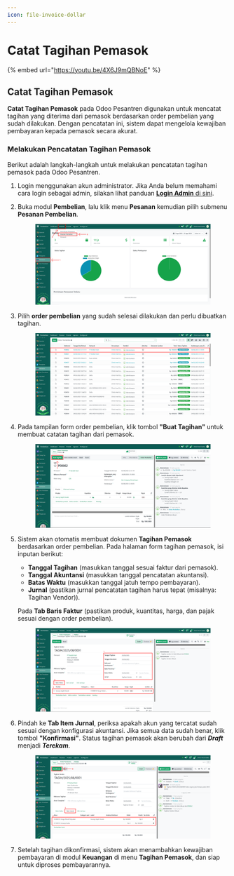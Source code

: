 ```yaml
---
icon: file-invoice-dollar
---
```


# Catat Tagihan Pemasok

{% embed url="https://youtu.be/4X6J9mQBNoE" %}

## Catat Tagihan Pemasok

**Catat Tagihan Pemasok** pada Odoo Pesantren digunakan untuk mencatat tagihan yang diterima dari pemasok berdasarkan order pembelian yang sudah dilakukan. Dengan pencatatan ini, sistem dapat mengelola kewajiban pembayaran kepada pemasok secara akurat.

### Melakukan Pencatatan Tagihan Pemasok

Berikut adalah langkah-langkah untuk melakukan pencatatan tagihan pemasok pada Odoo Pesantren.

1. Login menggunakan akun administrator. Jika Anda belum memahami cara login sebagai admin, silakan lihat panduan [**Login Admin** di sini](../../panduan-login/login-admin.md).
2.  Buka modul **Pembelian**, lalu klik menu **Pesanan** kemudian pilih submenu **Pesanan Pembelian**.

    <figure><img src="../../.gitbook/assets/images-497.png" alt=""><figcaption></figcaption></figure>


3.  Pilih **order pembelian** yang sudah selesai dilakukan dan perlu dibuatkan tagihan.

    <figure><img src="../../.gitbook/assets/images-498 (1).png" alt=""><figcaption></figcaption></figure>


4.  Pada tampilan form order pembelian, klik tombol **"Buat Tagihan"** untuk membuat catatan tagihan dari pemasok.

    <figure><img src="../../.gitbook/assets/images-499.png" alt=""><figcaption></figcaption></figure>


5.  Sistem akan otomatis membuat dokumen **Tagihan Pemasok** berdasarkan order pembelian. Pada halaman form tagihan pemasok, isi inputan berikut:

    * **Tanggal Tagihan** (masukkan tanggal sesuai faktur dari pemasok).
    * **Tanggal Akuntansi** (masukkan tanggal pencatatan akuntansi).
    * **Batas Waktu** (masukkan tanggal jatuh tempo pembayaran).
    * **Jurnal** (pastikan jurnal pencatatan tagihan harus tepat (misalnya: Tagihan Vendor)).

    Pada **Tab Baris Faktur** (pastikan produk, kuantitas, harga, dan pajak sesuai dengan order pembelian).

    <figure><img src="../../.gitbook/assets/images-500.png" alt=""><figcaption></figcaption></figure>


6.  Pindah ke **Tab Item Jurnal**, periksa apakah akun yang tercatat sudah sesuai dengan konfigurasi akuntansi. Jika semua data sudah benar, klik tombol **"Konfirmasi"**. Status tagihan pemasok akan berubah dari _**Draft**_ menjadi _**Terekam**_.

    <figure><img src="../../.gitbook/assets/images-501.png" alt=""><figcaption></figcaption></figure>


7. Setelah tagihan dikonfirmasi, sistem akan menambahkan kewajiban pembayaran di modul **Keuangan** di menu **Tagihan Pemasok**, dan siap untuk diproses pembayarannya.
